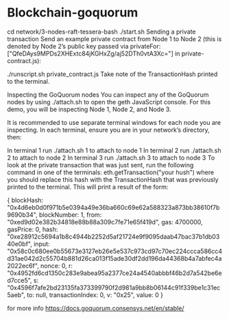 # Blockchain-goquorum
cd network/3-nodes-raft-tessera-bash
./start.sh
Sending a private transaction
Send an example private contract from Node 1 to Node 2 (this is denoted by Node 2’s public key passed via privateFor: ["QfeDAys9MPDs2XHExtc84jKGHxZg/aj52DTh0vtA3Xc="] in private-contract.js):


./runscript.sh private_contract.js
Take note of the TransactionHash printed to the terminal.

Inspecting the GoQuorum nodes
You can inspect any of the GoQuorum nodes by using ./attach.sh to open the geth JavaScript console. For this demo, you will be inspecting Node 1, Node 2, and Node 3.

It is recommended to use separate terminal windows for each node you are inspecting. In each terminal, ensure you are in your network’s directory, then:

In terminal 1 run ./attach.sh 1 to attach to node 1
In terminal 2 run ./attach.sh 2 to attach to node 2
In terminal 3 run ./attach.sh 3 to attach to node 3
To look at the private transaction that was just sent, run the following command in one of the terminals:
eth.getTransaction("your hush")
where you should replace this hash with the TransactionHash that was previously printed to the terminal. This will print a result of the form:


{
  blockHash: "0x4d6eb0d0f971b5e0394a49e36ba660c69e62a588323a873bb38610f7b9690b34",
  blockNumber: 1,
  from: "0xed9d02e382b34818e88b88a309c7fe71e65f419d",
  gas: 4700000,
  gasPrice: 0,
  hash: "0xe28912c5694a1b8c4944b2252d5af21724e9f9095daab47bac37b1db0340e0bf",
  input: "0x58c0c680ee0b55673e3127eb26e5e537c973cd97c70ec224ccca586cc4d31ae042d2c55704b881d26ca013f15ade30df2dd196da44368b4a7abfec4a2022ec6f",
  nonce: 0,
  r: "0x4952fd6cd1350c283e9abea95a2377ce24a4540abbbf46b2d7a542be6ed7cce5",
  s: "0x4596f7afe2bd23135fa373399790f2d981a9bb8b06144c91f339be1c31ec5aeb",
  to: null,
  transactionIndex: 0,
  v: "0x25",
  value: 0
}

for more info https://docs.goquorum.consensys.net/en/stable/
